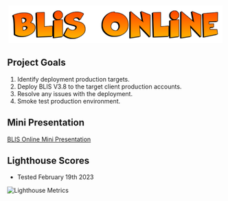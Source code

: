 <center><img src = "/assets/blisheader.png" alt="BLIS Online Team" width="500" height="88"></center>


## Project Goals

1. Identify deployment production targets. 
2. Deploy BLIS V3.8 to the target client production accounts. 
3. Resolve any issues with the deployment. 
4. Smoke test production environment. 

## Mini Presentation

[BLIS Online Mini Presentation](/assets/blis_online_mini_presentation.pdf)


## Lighthouse Scores

* Tested February 19th 2023

<left><img src = "/assets/blisheaderLighthouse-metrics.webp" alt="Lighthouse Metrics" width="500" height="88"></left>
   